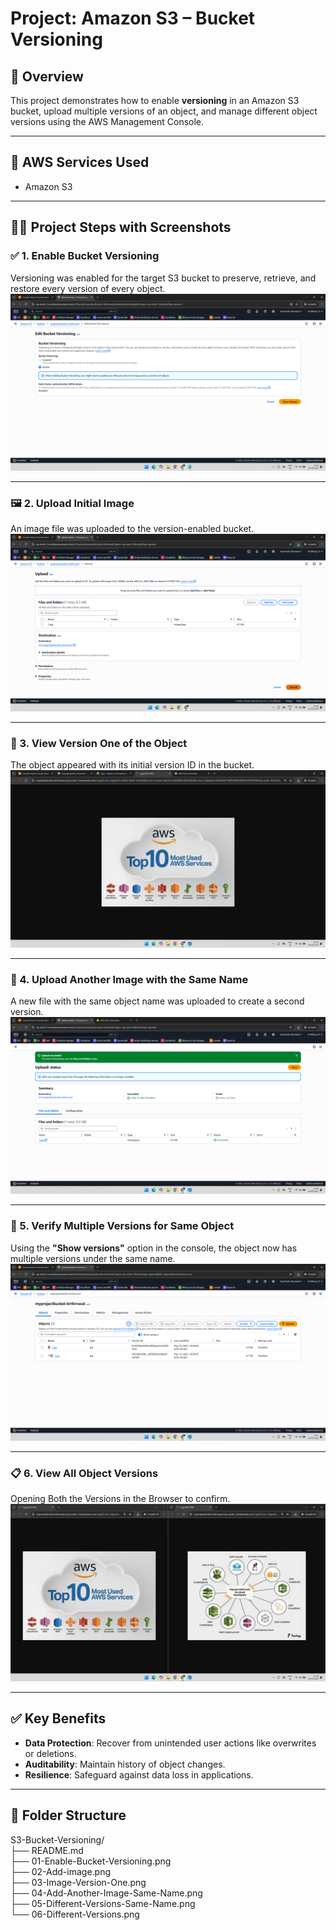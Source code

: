 # Project: Amazon S3 – Bucket Versioning

## 📘 Overview

This project demonstrates how to enable **versioning** in an Amazon S3 bucket, upload multiple versions of an object, and manage different object versions using the AWS Management Console.

---

## 🧰 AWS Services Used

- Amazon S3

---

## 🧑‍💻 Project Steps with Screenshots

### ✅ 1. Enable Bucket Versioning  
Versioning was enabled for the target S3 bucket to preserve, retrieve, and restore every version of every object.  
![Step 1](01-Enable-Bucket-Versioning.png)

---

### 🖼️ 2. Upload Initial Image  
An image file was uploaded to the version-enabled bucket.  
![Step 2](02-Add-image.png)

---

### 📌 3. View Version One of the Object  
The object appeared with its initial version ID in the bucket.  
![Step 3](03-Image-Version-One.png)

---

### 🔁 4. Upload Another Image with the Same Name  
A new file with the same object name was uploaded to create a second version.  
![Step 4](04-Add-Another-Image-Same-Name.png)

---

### 🧾 5. Verify Multiple Versions for Same Object  
Using the **"Show versions"** option in the console, the object now has multiple versions under the same name.  
![Step 5](05-Different-Versions-Same-Name.png)

---

### 📋 6. View All Object Versions  
Opening Both the Versions in the Browser to confirm. 
![Step 6](06-Different-Versions.png)

---

## ✅ Key Benefits

- **Data Protection**: Recover from unintended user actions like overwrites or deletions.
- **Auditability**: Maintain history of object changes.
- **Resilience**: Safeguard against data loss in applications.

---

## 📁 Folder Structure

S3-Bucket-Versioning/  
├── README.md  
├── 01-Enable-Bucket-Versioning.png  
├── 02-Add-image.png  
├── 03-Image-Version-One.png  
├── 04-Add-Another-Image-Same-Name.png  
├── 05-Different-Versions-Same-Name.png  
└── 06-Different-Versions.png  
